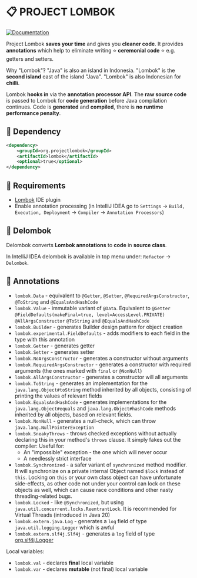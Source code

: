# :clipboard: PROJECT LOMBOK

<p>
  <a href="https://projectlombok.org/features/" rel="noreferrer">
      <img src="https://img.shields.io/badge/Documentation-2088E9?logo=quickLook&logoColor=white" alt="Documentation"/>
  </a>
</p>

Project Lombok **saves your time** and gives you **cleaner code**. It provides **annotations** which help to eliminate writing :star: **ceremonial code** :star: e.g. getters and setters.

Why "Lombok"? "Java" is also an island in Indonesia. "Lombok" is the **second island** east of the island "Java". "Lombok" is also Indonesian for **chilli**.

Lombok **hooks in** via the **annotation processor API**. The **raw source code** is passed to Lombok for **code generation** before Java compilation continues. Code is **generated** and **compiled**, there is **no runtime performance penalty**.

## :pushpin: Dependency

```xml
<dependency>
    <groupId>org.projectlombok</groupId>
    <artifactId>lombok</artifactId>
    <optional>true</optional>
</dependency>
```

## :pushpin: Requirements

* [Lombok](https://plugins.jetbrains.com/plugin/6317-lombok) IDE plugin
* Enable annotation processing (in IntelliJ IDEA go to `Settings` -> `Build, Execution, Deployment` -> `Compiler` -> `Annotation Processors`)

## :pushpin: Delombok

Delombok converts **Lombok annotations** to **code** in **source class**.

In IntelliJ IDEA delombok is available in top menu under: `Refactor` -> `Delombok`.

## :pushpin: Annotations

* `lombok.Data` - equivalent to `@Getter`, `@Setter`, `@RequiredArgsConstructor`, `@ToString` and `@EqualsAndHashCode`
* `lombok.Value` - immutable variant of `@Data`. Equivalent to `@Getter` `@FieldDefaults(makeFinal=true, level=AccessLevel.PRIVATE)` `@AllArgsConstructor` `@ToString` and `@EqualsAndHashCode`
* `lombok.Builder` - generates Builder design pattern for object creation
* `lombok.experimental.FieldDefaults` - adds modifiers to each field in the type with this annotation
* `lombok.Getter` - generates getter
* `lombok.Setter` - generates setter
* `lombok.NoArgsConstructor` - generates a constructor without arguments
* `lombok.RequiredArgsConstructor` - generates a constructor with required arguments (the ones marked with `final` or `@NonNull`)
* `lombok.AllArgsConstructor` - generates a constructor will all arguments
* `lombok.ToString` - generates an implementation for the `java.lang.Object#toString` method inherited by all objects, consisting of printing the values of relevant fields
* `lombok.EqualsAndHashCode` - generates implementations for the `java.lang.Object#equals` and `java.lang.Object#hashCode` methods inherited by all objects, based on relevant fields.
* `lombok.NonNull` - generates a null-check, which can throw `java.lang.NullPointerException`
* `lombok.SneakyThrows` - throws checked exceptions without actually declaring this in your method's `throws` clause. It simply fakes out the compiler: Useful for:
  * An "impossible" exception - the one which will never occur
  * A needlessly strict interface
* `lombok.Synchronized` - a safer variant of `synchronized` method modifier. It will synchronize on a private internal Object named `$lock` instead of `this`. Locking on `this` or your own class object can have unfortunate side-effects, as other code not under your control can lock on these objects as well, which can cause race conditions and other nasty threading-related bugs.
* `lombok.Locked` - like `@Synchronized`, but using `java.util.concurrent.locks.ReentrantLock`. It is recommended for Virtual Threads (introduced in Java 20)
* `lombok.extern.java.Log` - generates a `log` field of type `java.util.logging.Logger` which is awful
* `lombok.extern.slf4j.Slf4j` - generates a `log` field of type [org.slf4j.Logger](https://www.slf4j.org/manual.html)

Local variables:
* `lombok.val` - declares **final** local variable
* `lombok.var` - declares **mutable** (not final) local variable
